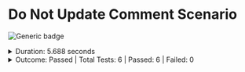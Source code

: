 # Do Not Update Comment Scenario

![Generic badge](https://img.shields.io/badge/6/6-PASSED-brightgreen.svg)
<details>
  <summary>Duration: 5.688 seconds</summary>
  <table>
    <tr>
      <th>Start:</th>
      <td><code>2024-02-23 20:43:06.979 UTC</code></td>
    </tr>
    <tr>
      <th>Finish:</th>
      <td><code>2024-02-23 20:43:12.667 UTC</code></td>
    </tr>
    <tr>
      <th>Duration:</th>
      <td><code>5.688 seconds</code></td>
    </tr>
  </table>
</details>
<details>
  <summary>Outcome: Passed | Total Tests: 6 | Passed: 6 | Failed: 0</summary>
  <table>
    <tr>
      <th>Total Test Suites:</th>
      <td>1</td>
    </tr>
    <tr>
      <th>Total Tests:</th>
      <td>6</td>
    </tr>
    <tr>
      <th>Failed Test Suites:</th>
      <td>0</td>
    </tr>
    <tr>
      <th>Failed Tests:</th>
      <td>0</td>
    </tr>
    <tr>
      <th>Passed Test Suites:</th>
      <td>1</td>
    </tr>
    <tr>
      <th>Passed Tests:</th>
      <td>6</td>
    </tr>
  </table>
</details>
